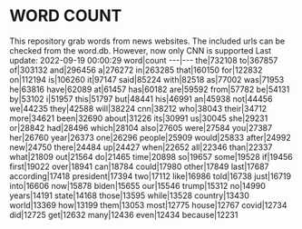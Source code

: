 # WORD COUNT
This repository grab words from news websites. The included urls can be checked from the word.db.
However, now only CNN is supported
Last update: 2022-09-19 00:00:29
word|count
---|---
the|732108
to|367857
of|303132
and|296456
a|276272
in|263285
that|160150
for|122832
on|112194
is|106260
it|97147
said|85224
with|82518
as|77002
was|71953
he|63816
have|62089
at|61457
has|60182
are|59592
from|57782
be|54131
by|53102
i|51957
this|51797
but|48441
his|46991
an|45938
not|44456
we|44235
they|42588
will|38224
cnn|38212
who|38043
their|34712
more|34621
been|32690
about|31226
its|30991
us|30045
she|29231
or|28842
had|28496
which|28104
also|27605
were|27584
you|27387
her|26760
year|26373
one|26296
people|25909
would|25833
after|24992
new|24750
there|24484
up|24427
when|22652
all|22346
than|22337
what|21809
out|21564
do|21465
time|20898
so|19657
some|19528
if|19456
first|19022
over|18941
can|18784
could|17980
other|17849
last|17687
according|17418
president|17394
two|17112
like|16986
told|16738
just|16719
into|16606
now|15878
biden|15655
our|15546
trump|15312
no|14990
years|14191
state|14168
those|13595
while|13528
country|13430
world|13369
how|13199
them|13053
most|12775
house|12767
covid|12734
did|12725
get|12632
many|12436
even|12434
because|12231

